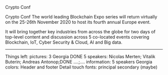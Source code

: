 Crypto Conf

Crypto Conf The world leading Blockchain Expo series will return virtually  on the 25-26th November 2020 to host its fourth annual Europe event.

It will bring together key industries from across the globe for two days of top-level content and discussion across 5 co-located events covering Blockchain,  IoT, Cyber Security & Cloud, AI and Big data.


-------------------------
Things left:
pictures: 3 Georgia DONE
          5 speakers: Nicolas Merten; Vitalik Buterin; Andreas Antonop;DONE
                      ....;....
information: 5 speakers
            Georgia
colors: Header and footer
        Detail touch
fonts: principal
        secondary (maybe)
